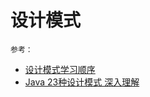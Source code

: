 # 设计模式
`参考：`
- [设计模式学习顺序](https://blog.csdn.net/londa/article/details/120094154)
- [Java 23种设计模式 深入理解](https://blog.csdn.net/londa/article/details/90110468)